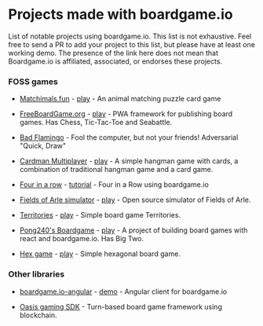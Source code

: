 # Projects made with boardgame.io

List of notable projects using boardgame.io. This list is not exhaustive. Feel free to send a PR to add your project to this list, but please have at least one working demo. The presence of the link here does not mean that Boardgame.io is affiliated, associated, or endorses these projects.

### FOSS games

- [Matchimals.fun](https://github.com/chrisheninger/matchimals.fun) - [play](https://www.matchimals.fun/) - An animal matching puzzle card game

- [FreeBoardGame.org](https://github.com/freeboardgame/FreeBoardGame.org) - [play](https://freeboardgame.org) - PWA framework for publishing board games. Has Chess, Tic-Tac-Toe and Seabattle.

- [Bad Flamingo](https://github.com/jayelm/bad-flamingo) - Fool the computer, but not your friends! Adversarial "Quick, Draw"

- [Cardman Multiplayer](https://github.com/VengelStudio/cardman-multiplayer) - [play](http://cardman-multiplayer.herokuapp.com) - A simple hangman game with cards, a combination of traditional hangman game and a card game.

- [Four in a row](https://github.com/PJohannessen/four-in-a-row) - [tutorial](https://www.lonesomecrowdedweb.com/blog/four-in-a-row-boardgameio/) - Four in a Row using boardgame.io

- [Fields of Arle simulator](https://github.com/philihp/fields-of-arle) - [play](https://arle.philihp.com) - Open source simulator of Fields of Arle.

- [Territories](https://github.com/lehaSVV2009/territories) - [play](https://lehasvv2009.github.io/territories/) - Simple board game Territories.

- [Pong240's Boardgame](https://github.com/Pong420/Boardgame) - [play](http://play-boardgame.herokuapp.com) - A project of building board games with react and boardgame.io. Has Big Two.

- [Hex game](https://github.com/Korla/hexgame) - [play](https://korla.github.io/hexgame/build/) - Simple hexagonal board game.

### Other libraries

- [boardgame.io-angular](https://github.com/turn-based/boardgame.io-angular) - [demo](https://turn-based-209306.firebaseapp.com/) - Angular client for boardgame.io

- [Oasis gaming SDK](https://www.oasislabs.com/gaming) - Turn-based board game framework using blockchain.
